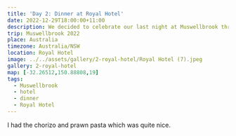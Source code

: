 ```yaml
---
title: 'Day 2: Dinner at Royal Hotel'
date: 2022-12-29T18:00:00+11:00
description: We decided to celebrate our last night at Muswellbrook through dinner at the Royal Hotel.
trip: Muswellbrook 2022
place: Australia
timezone: Australia/NSW
location: Royal Hotel
image: ../../assets/gallery/2-royal-hotel/Royal Hotel (7).jpeg
gallery: 2-royal-hotel
map: [-32.26512,150.88808,19]
tags:
  - Muswellbrook
  - hotel
  - dinner
  - Royal Hotel
---
```

I had the chorizo and prawn pasta which was quite nice.
